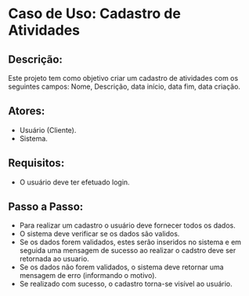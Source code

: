 # Caso de Uso: Cadastro de Atividades

## Descrição:
Este projeto tem como objetivo criar um cadastro de atividades com os seguintes campos:
Nome, Descrição, data início, data fim, data criação.

## Atores:
* Usuário (Cliente).
* Sistema.

## Requisitos:
* O usuário deve ter efetuado login.

## Passo a Passo:
* Para realizar um cadastro o usuário deve fornecer todos os dados.
* O sistema deve verificar se os dados são validos.
* Se os dados forem validados, estes serão inseridos no sistema e em seguida uma mensagem de sucesso ao realizar o cadstro deve ser retornada ao usuario.
* Se os dados não forem validados, o sistema deve  retornar uma mensagem de erro (informando o motivo).
* Se realizado com sucesso, o cadastro torna-se visível ao usuário.

